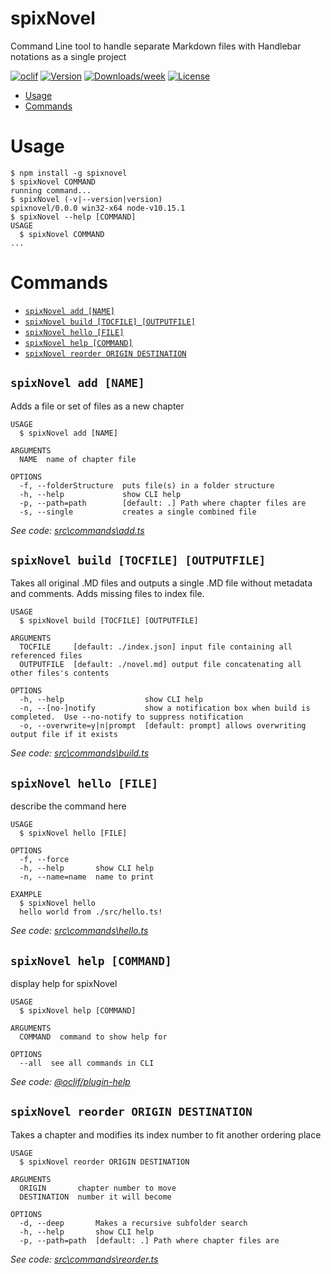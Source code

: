spixNovel
=========

Command Line tool to handle separate Markdown files with Handlebar notations as a single project

[![oclif](https://img.shields.io/badge/cli-oclif-brightgreen.svg)](https://oclif.io)
[![Version](https://img.shields.io/npm/v/spixNovel.svg)](https://npmjs.org/package/spixNovel)
[![Downloads/week](https://img.shields.io/npm/dw/spixNovel.svg)](https://npmjs.org/package/spixNovel)
[![License](https://img.shields.io/npm/l/spixNovel.svg)](https://github.com/spikying/spixNovel/blob/master/package.json)

<!-- toc -->
* [Usage](#usage)
* [Commands](#commands)
<!-- tocstop -->
# Usage
<!-- usage -->
```sh-session
$ npm install -g spixnovel
$ spixNovel COMMAND
running command...
$ spixNovel (-v|--version|version)
spixnovel/0.0.0 win32-x64 node-v10.15.1
$ spixNovel --help [COMMAND]
USAGE
  $ spixNovel COMMAND
...
```
<!-- usagestop -->
# Commands
<!-- commands -->
* [`spixNovel add [NAME]`](#spixnovel-add-name)
* [`spixNovel build [TOCFILE] [OUTPUTFILE]`](#spixnovel-build-tocfile-outputfile)
* [`spixNovel hello [FILE]`](#spixnovel-hello-file)
* [`spixNovel help [COMMAND]`](#spixnovel-help-command)
* [`spixNovel reorder ORIGIN DESTINATION`](#spixnovel-reorder-origin-destination)

## `spixNovel add [NAME]`

Adds a file or set of files as a new chapter

```
USAGE
  $ spixNovel add [NAME]

ARGUMENTS
  NAME  name of chapter file

OPTIONS
  -f, --folderStructure  puts file(s) in a folder structure
  -h, --help             show CLI help
  -p, --path=path        [default: .] Path where chapter files are
  -s, --single           creates a single combined file
```

_See code: [src\commands\add.ts](https://github.com/spikying/spixNovel/blob/v0.0.0/src\commands\add.ts)_

## `spixNovel build [TOCFILE] [OUTPUTFILE]`

Takes all original .MD files and outputs a single .MD file without metadata and comments.  Adds missing files to index file.

```
USAGE
  $ spixNovel build [TOCFILE] [OUTPUTFILE]

ARGUMENTS
  TOCFILE     [default: ./index.json] input file containing all referenced files
  OUTPUTFILE  [default: ./novel.md] output file concatenating all other files's contents

OPTIONS
  -h, --help                  show CLI help
  -n, --[no-]notify           show a notification box when build is completed.  Use --no-notify to suppress notification
  -o, --overwrite=y|n|prompt  [default: prompt] allows overwriting output file if it exists
```

_See code: [src\commands\build.ts](https://github.com/spikying/spixNovel/blob/v0.0.0/src\commands\build.ts)_

## `spixNovel hello [FILE]`

describe the command here

```
USAGE
  $ spixNovel hello [FILE]

OPTIONS
  -f, --force
  -h, --help       show CLI help
  -n, --name=name  name to print

EXAMPLE
  $ spixNovel hello
  hello world from ./src/hello.ts!
```

_See code: [src\commands\hello.ts](https://github.com/spikying/spixNovel/blob/v0.0.0/src\commands\hello.ts)_

## `spixNovel help [COMMAND]`

display help for spixNovel

```
USAGE
  $ spixNovel help [COMMAND]

ARGUMENTS
  COMMAND  command to show help for

OPTIONS
  --all  see all commands in CLI
```

_See code: [@oclif/plugin-help](https://github.com/oclif/plugin-help/blob/v2.1.6/src\commands\help.ts)_

## `spixNovel reorder ORIGIN DESTINATION`

Takes a chapter and modifies its index number to fit another ordering place

```
USAGE
  $ spixNovel reorder ORIGIN DESTINATION

ARGUMENTS
  ORIGIN       chapter number to move
  DESTINATION  number it will become

OPTIONS
  -d, --deep       Makes a recursive subfolder search
  -h, --help       show CLI help
  -p, --path=path  [default: .] Path where chapter files are
```

_See code: [src\commands\reorder.ts](https://github.com/spikying/spixNovel/blob/v0.0.0/src\commands\reorder.ts)_
<!-- commandsstop -->
